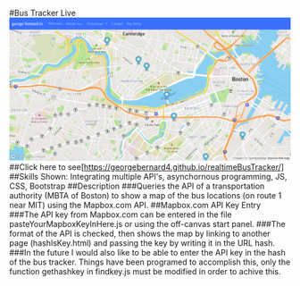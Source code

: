 #Bus Tracker Live
<img src="busTrackerView.png" />
##Click here to see[https://georgebernard4.github.io/realtimeBusTracker/]
##Skills Shown: Integrating multiple API's, asynchornous programming, JS, CSS, Bootstrap
##Description
###Queries the API of a transportation authority (MBTA of Boston) to show a map of the bus locations (on route 1 near MIT) using the Mapbox.com API.
##Mapbox.com API Key Entry
###The API key from Mapbox.com can be entered in the file pasteYourMapboxKeyInHere.js or using the off-canvas start panel.
###The format of the API is checked, then shows the map by linking to another page (hashIsKey.html) and passing the key by writing it in the URL hash.
###In the future I would also like to be able to enter the API key in the hash of the bus tracker.  Things have been programed to accomplish this, only the function gethashkey in findkey.js must be modified in order to achive this.
